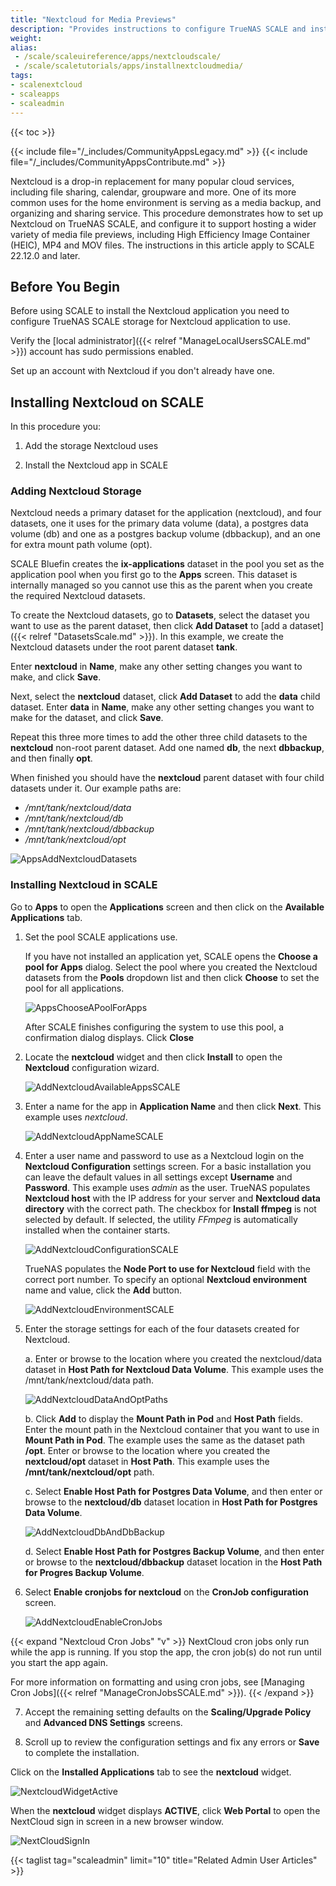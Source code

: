 ```yaml
---
title: "Nextcloud for Media Previews"
description: "Provides instructions to configure TrueNAS SCALE and install Nextcloud to support hosting a wider variety of media file previews such as HEIC, Mp4 and MOV files."
weight:
alias:
 - /scale/scaleuireference/apps/nextcloudscale/
 - /scale/scaletutorials/apps/installnextcloudmedia/
tags:
- scalenextcloud
- scaleapps
- scaleadmin
---
```


{{< toc >}}

{{< include file="/_includes/CommunityAppsLegacy.md" >}}
{{< include file="/_includes/CommunityAppsContribute.md" >}}

Nextcloud is a drop-in replacement for many popular cloud services, including file sharing, calendar, groupware and more.
One of its more common uses for the home environment is serving as a media backup, and organizing and sharing service.
This procedure demonstrates how to set up Nextcloud on TrueNAS SCALE, and configure it to support hosting a wider variety of media file previews, including High Efficiency Image Container (HEIC), MP4 and MOV files.
The instructions in this article apply to SCALE 22.12.0 and later.

## Before You Begin

Before using SCALE to install the Nextcloud application you need to configure TrueNAS SCALE storage for Nextcloud application to use.

Verify the [local administrator]({{< relref "ManageLocalUsersSCALE.md" >}}) account has sudo permissions enabled.

Set up an account with Nextcloud if you don't already have one.

## Installing Nextcloud on SCALE

In this procedure you:

1. Add the storage Nextcloud uses

2. Install the Nextcloud app in SCALE

### Adding Nextcloud Storage

Nextcloud needs a primary dataset for the application (nextcloud), and four datasets, one it uses for the primary data volume (data), a postgres data volume (db) and one as a postgres backup volume (dbbackup), and an one for extra mount path volume (opt).

SCALE Bluefin creates the **ix-applications** dataset in the pool you set as the application pool when you first go to the **Apps** screen. This dataset is internally managed so you cannot use this as the parent when you create the required Nextcloud datasets.

To create the Nextcloud datasets, go to **Datasets**, select the dataset you want to use as the parent dataset, then click **Add Dataset** to [add a dataset]({{< relref "DatasetsScale.md" >}}). In this example, we create the Nextcloud datasets under the root parent dataset **tank**.

Enter **nextcloud** in **Name**, make any other setting changes you want to make, and click **Save**.

Next, select the **nextcloud** dataset, click **Add Dataset** to add the **data** child dataset.
Enter **data** in **Name**, make any other setting changes you want to make for the dataset, and click **Save**.

Repeat this three more times to add the other three child datasets to the **nextcloud** non-root parent dataset.
Add one named **db**, the next **dbbackup**, and then finally **opt**.

When finished you should have the **nextcloud** parent dataset with four child datasets under it. Our example paths are:
* */mnt/tank/nextcloud/data*
* */mnt/tank/nextcloud/db*
* */mnt/tank/nextcloud/dbbackup*
* */mnt/tank/nextcloud/opt*

![AppsAddNextcloudDatasets](/images/SCALE/22.12/AppsAddNextcloudDatasets.png "Add Nextcloud Storage")

### Installing Nextcloud in SCALE

Go to **Apps** to open the **Applications** screen and then click on the **Available Applications** tab.

1. Set the pool SCALE applications use.

   If you have not installed an application yet, SCALE opens the **Choose a pool for Apps** dialog. Select the pool where you created the Nextcloud datasets from the **Pools** dropdown list and then click **Choose** to set the pool for all applications.

   ![AppsChooseAPoolForApps](/images/SCALE/Apps/AppsChooseAPoolForApps.png "Choose a Pool for Apps")

   After SCALE finishes configuring the system to use this pool, a confirmation dialog displays. Click **Close**

2. Locate the **nextcloud** widget and then click **Install** to open the **Nextcloud** configuration wizard.

   ![AddNextcloudAvailableAppsSCALE](/images/SCALE/22.12/AddNextcloudAvailableAppsSCALE.png "Available Applications")

3. Enter a name for the app in **Application Name** and then click **Next**. This example uses *nextcloud*.

   ![AddNextcloudAppNameSCALE](/images/SCALE/22.12/AddNextcloudAppNameSCALE.png "Add Nextcloud Application Name")

4. Enter a user name and password to use as a Nextcloud login on the **Nextcloud Configuration** settings screen.
   For a basic installation you can leave the default values in all settings except **Username** and **Password**. This example uses *admin* as the user.
   TrueNAS populates **Nextcloud host** with the IP address for your server and **Nextcloud data directory** with the correct path. The checkbox for **Install ffmpeg** is not selected by default. If selected, the utility *FFmpeg* is automatically installed when the container starts.

   ![AddNextcloudConfigurationSCALE](/images/SCALE/22.12/AddNextcloudConfigurationSCALE.png "Add Nextcloud User Name and Password")

    TrueNAS populates the **Node Port to use for Nextcloud** field with the correct port number. To specify an optional **Nextcloud environment** name and value, click the **Add** button.

   ![AddNextcloudEnvironmentSCALE](/images/SCALE/22.12/AddNextcloudEnvironmentSCALE.png "Add Nextcloud Environment")

5. Enter the storage settings for each of the four datasets created for Nextcloud.

   a. Enter or browse to the location where you created the nextcloud/data dataset in **Host Path for Nextcloud Data Volume**. This example uses the /mnt/tank/nextcloud/data path.

      ![AddNextcloudDataAndOptPaths](/images/SCALE/22.12/AddNextcloudDataAndOptPaths.png "Add Nextcloud Data and Opt Paths")

   b. Click **Add** to display the **Mount Path in Pod** and **Host Path** fields.
      Enter the mount path in the Nextcloud container that you want to use in **Mount Path in Pod**. The example uses the same as the dataset path **/opt**.
      Enter or browse to the location where you created the **nextcloud/opt** dataset in **Host Path**. This example uses the **/mnt/tank/nextcloud/opt** path.

   c. Select **Enable Host Path for Postgres Data Volume**, and then enter or browse to the **nextcloud/db** dataset location in **Host Path for Postgres Data Volume**.

      ![AddNextcloudDbAndDbBackup](/images/SCALE/22.12/AddNextcloudDbAndDbBackup.png "Add Nextcloud DB and DBbackup Paths")

   d. Select **Enable Host Path for Postgres Backup Volume**, and then enter or browse to the **nextcloud/dbbackup** dataset location in the **Host Path for Progres Backup Volume**.

6. Select **Enable cronjobs for nextcloud** on the **CronJob configuration** screen.

   ![AddNextcloudEnableCronJobs](/images/SCALE/22.12/AddNextcloudEnableCronJobs.png "Nextcloud Enable CronJobs")

{{< expand "Nextcloud Cron Jobs" "v" >}}
NextCloud cron jobs only run while the app is running. If you stop the app, the cron job(s) do not run until you start the app again.

For more information on formatting and using cron jobs, see [Managing Cron Jobs]({{< relref "ManageCronJobsSCALE.md" >}}).
{{< /expand >}}

7. Accept the remaining setting defaults on the **Scaling/Upgrade Policy** and **Advanced DNS Settings** screens.

8. Scroll up to review the configuration settings and fix any errors or **Save** to complete the installation.

Click on the **Installed Applications** tab to see the **nextcloud** widget.

![NextcloudWidgetActive](/images/SCALE/Apps/NextcloudWidgetActive.png "Nextcloud Widget Active")

When the **nextcloud** widget displays **ACTIVE**, click **Web Portal** to open the NextCloud sign in screen in a new browser window.

![NextCloudSignIn](/images/SCALE/Login/NextCloudSignIn.png "Nextcloud Sign In Screen")

{{< taglist tag="scaleadmin" limit="10" title="Related Admin User Articles" >}}

